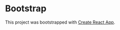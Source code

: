 # Bootstrap

This project was bootstrapped with [Create React App](https://github.com/facebook/create-react-app).
